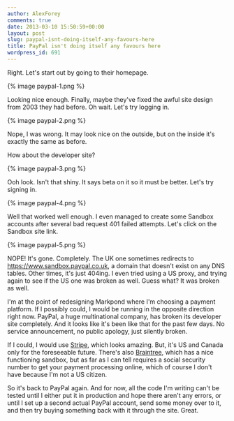 ```yaml
---
author: AlexForey
comments: true
date: 2013-03-10 15:50:59+00:00
layout: post
slug: paypal-isnt-doing-itself-any-favours-here
title: PayPal isn't doing itself any favours here
wordpress_id: 691
---
```


Right. Let's start out by going to their homepage.

{% image paypal-1.png %}

Looking nice enough. Finally, maybe they've fixed the awful site design from 2003 they had before. Oh wait. Let's try logging in.

{% image paypal-2.png %}

Nope, I was wrong. It may look nice on the outside, but on the inside it's exactly the same as before.

How about the developer site?

{% image paypal-3.png %}

Ooh look. Isn't that shiny. It says beta on it so it must be better. Let's try signing in.

{% image paypal-4.png %}

Well that worked well enough. I even managed to create some Sandbox accounts after several bad request 401 failed attempts. Let's click on the Sandbox site link.

{% image paypal-5.png %}

NOPE! It's gone. Completely. The UK one sometimes redirects to https://www.sandbox.paypal.co.uk, a domain that doesn't exist on any DNS tables. Other times, it's just 404ing. I even tried using a US proxy, and trying again to see if the US one was broken as well. Guess what? It was broken as well.

I'm at the point of redesigning Markpond where I'm choosing a payment platform. If I possibly could, I would be running in the opposite direction right now. PayPal, a huge multinational company, has broken its developer site completely. And it looks like it's been like that for the past few days. No service announcement, no public apology, just silently broken.

If I could, I would use [Stripe](https://stripe.com), which looks amazing. But, it's US and Canada only for the foreseeable future. There's also [Braintree](https://braintreepayments.com), which has a nice functioning sandbox, but as far as I can tell requires a social security number to get your payment processing online, which of course I don't have because I'm not a US citizen.

So it's back to PayPal again. And for now, all the code I'm writing can't be tested until I either put it in production and hope there aren't any errors, or until I set up a second actual PayPal account, send some money over to it, and then try buying something back with it through the site. Great.
